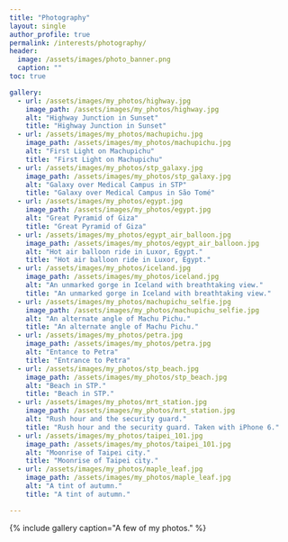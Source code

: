 ```yaml
---
title: "Photography"
layout: single
author_profile: true
permalink: /interests/photography/
header:
  image: /assets/images/photo_banner.png
  caption: ""
toc: true

gallery:
  - url: /assets/images/my_photos/highway.jpg
    image_path: /assets/images/my_photos/highway.jpg
    alt: "Highway Junction in Sunset"
    title: "Highway Junction in Sunset"
  - url: /assets/images/my_photos/machupichu.jpg
    image_path: /assets/images/my_photos/machupichu.jpg
    alt: "First Light on Machupichu"
    title: "First Light on Machupichu"
  - url: /assets/images/my_photos/stp_galaxy.jpg
    image_path: /assets/images/my_photos/stp_galaxy.jpg
    alt: "Galaxy over Medical Campus in STP"
    title: "Galaxy over Medical Campus in São Tomé"
  - url: /assets/images/my_photos/egypt.jpg
    image_path: /assets/images/my_photos/egypt.jpg
    alt: "Great Pyramid of Giza"
    title: "Great Pyramid of Giza"
  - url: /assets/images/my_photos/egypt_air_balloon.jpg
    image_path: /assets/images/my_photos/egypt_air_balloon.jpg
    alt: "Hot air balloon ride in Luxor, Egypt."
    title: "Hot air balloon ride in Luxor, Egypt."
  - url: /assets/images/my_photos/iceland.jpg
    image_path: /assets/images/my_photos/iceland.jpg
    alt: "An unmarked gorge in Iceland with breathtaking view."
    title: "An unmarked gorge in Iceland with breathtaking view."
  - url: /assets/images/my_photos/machupichu_selfie.jpg
    image_path: /assets/images/my_photos/machupichu_selfie.jpg
    alt: "An alternate angle of Machu Pichu."
    title: "An alternate angle of Machu Pichu."
  - url: /assets/images/my_photos/petra.jpg
    image_path: /assets/images/my_photos/petra.jpg
    alt: "Entance to Petra"
    title: "Entrance to Petra"
  - url: /assets/images/my_photos/stp_beach.jpg
    image_path: /assets/images/my_photos/stp_beach.jpg
    alt: "Beach in STP."
    title: "Beach in STP."
  - url: /assets/images/my_photos/mrt_station.jpg
    image_path: /assets/images/my_photos/mrt_station.jpg
    alt: "Rush hour and the security guard."
    title: "Rush hour and the security guard. Taken with iPhone 6."
  - url: /assets/images/my_photos/taipei_101.jpg
    image_path: /assets/images/my_photos/taipei_101.jpg
    alt: "Moonrise of Taipei city."
    title: "Moonrise of Taipei city."
  - url: /assets/images/my_photos/maple_leaf.jpg
    image_path: /assets/images/my_photos/maple_leaf.jpg
    alt: "A tint of autumn."
    title: "A tint of autumn."

---
```


{% include gallery caption="A few of my photos." %}

